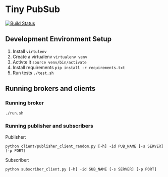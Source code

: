 # Tiny PubSub
[![Build Status](https://travis-ci.org/ghoshbishakh/tinypubsub.svg?branch=master)](https://travis-ci.org/ghoshbishakh/tinypubsub)

## Development Environment Setup

1. Install `virtulenv`
2. Create a virtualenv `virtualenv venv`
3. Activte it `source venv/bin/activate`
4. Install requirements `pip install -r requirements.txt`
5. Run tests `./test.sh`

## Running brokers and clients

### Running broker
```
./run.sh
```

### Running publisher and subscribers
Publisher:
```
python client/publisher_client_random.py [-h] -id PUB_NAME [-s SERVER] [-p PORT]
```
Subscriber:
```
python subscriber_client.py [-h] -id SUB_NAME [-s SERVER] [-p PORT]
```